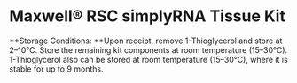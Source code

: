 # Maxwell® RSC simplyRNA Tissue Kit

**Storage Conditions: **Upon receipt, remove 1-Thioglycerol and store at 2–10°C. Store the remaining kit components at room temperature (15–30°C). 1-Thioglycerol also can be stored at room temperature (15–30°C), where it is stable for up to 9 months.